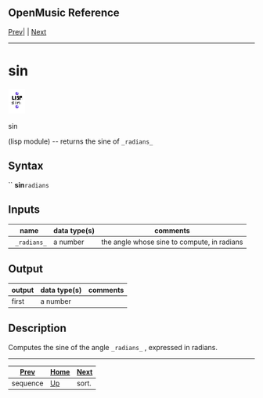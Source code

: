 OpenMusic Reference  
---  
[Prev](sequence)| | [Next](sort)  
  
* * *

# sin

![](figures/functions/lisp/sin.png)

  
  
sin  
  
(lisp module) \-- returns the sine of `_radians_`  

## Syntax

`` **sin**` radians `

## Inputs

name| data type(s)| comments  
---|---|---  
` _radians_`|  a number| the angle whose sine to compute, in radians  
  
## Output

output| data type(s)| comments  
---|---|---  
first| a number|  
  
## Description

Computes the sine of the angle `_radians_` , expressed in radians.

* * *

[Prev](sequence)| [Home](index)| [Next](sort)  
---|---|---  
sequence| [Up](funcref.main)| sort.

